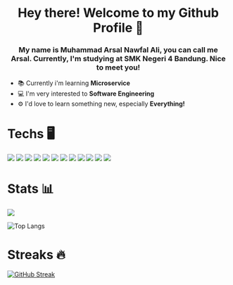 <h1 align='center'>Hey there! Welcome to my Github Profile 🧐</h1>



<h3 align="center"> My name is <strong>Muhammad Arsal Nawfal Ali</strong>, you can call me <strong>Arsal</strong>. Currently, I'm studying at <strong>SMK Negeri 4 Bandung</strong>. Nice to meet you!</h3>

<ul>
  <li>📚 Currently i'm learning <strong>Microservice</strong></li>
  <li>💻 I'm very interested to <strong>Software Engineering</strong></li>
  <li>⚙️ I'd love to learn something new, especially <strong>Everything!</strong></li>
</ul>


# Techs 🖥️

<span> 

<img src="https://img.shields.io/badge/PHP-777BB4?style=for-the-badge&logo=php&logoColor=white">

<img src="https://img.shields.io/badge/-ReactJs-61DAFB?logo=react&logoColor=white&style=for-the-badge">

<img src="https://img.shields.io/badge/Laravel-FF2D20?style=for-the-badge&logo=laravel&logoColor=white">

<img src="https://img.shields.io/badge/MySQL-005C84?style=for-the-badge&logo=mysql&logoColor=white">

<img src="https://img.shields.io/badge/Node.JS-gray?style=for-the-badge&logo=nodedotjs&logoColor=white%22%20alt=%22Node.JS%20Badge">

<img src="https://img.shields.io/badge/Tailwind-38B2AC?style=for-the-badge&logo=tailwind-css&logoColor=white">

<img src="https://img.shields.io/badge/firebase-ffca28?style=for-the-badge&logo=firebase&logoColor=black">

<img src="https://img.shields.io/badge/Composer-885630?style=for-the-badge&logo=Composer&logoColor=white">

<img src="https://img.shields.io/badge/Swagger-85EA2D?style=for-the-badge&logo=Swagger&logoColor=white">

<img src="https://img.shields.io/badge/-MongoDB-13aa52?style=for-the-badge&logo=mongodb&logoColor=white">

<img src="https://img.shields.io/badge/next.js-000000?style=for-the-badge&logo=nextdotjs&logoColor=white">

<img src="https://img.shields.io/badge/Vue.js-35495E?style=for-the-badge&logo=vuedotjs&logoColor=4FC08D" >

</span>

# Stats 📊

<span>

<picture>
  <source
    srcset="https://github-readme-stats.vercel.app/api?username=kanaee-cloud&show_icons=true&theme=radical"
    media="(prefers-color-scheme: dark)"
  />
  <source
    srcset="https://github-readme-stats.vercel.app/api?username=kanaee-cloud&show_icons=true"
    media="(prefers-color-scheme: light), (prefers-color-scheme: no-preference)"
  />

  
<img src="https://github-readme-stats.vercel.app/api?username=kanaee-cloud&show_icons=true" />
</picture>



![Top Langs](https://github-readme-stats.vercel.app/api/top-langs/?username=kanaee-cloud&layout=compact&theme=dracula)

</span>

# Streaks 🔥

<a href="https://git.io/streak-stats"><img src="https://streak-stats.demolab.com?user=kanaee-cloud&theme=dracula&card_width=490" alt="GitHub Streak" /></a>
